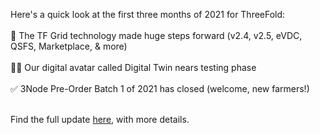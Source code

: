 Here's a quick look at the first three months of 2021 for ThreeFold:
<br/>
<br/>
🚀 The TF Grid technology made huge steps forward (v2.4, v2.5, eVDC, QSFS, Marketplace, & more)
<br/>
<br/>
👯‍♀️ Our digital avatar called Digital Twin nears testing phase
<br/>
<br/>
✅ 3Node Pre-Order Batch 1 of 2021 has closed (welcome, new farmers!)
<br/>
<br/>

Find the full update [here](https://threefold.io/info/threefold#/threefold__q12021recap), with more details.
